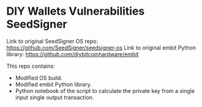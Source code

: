 # DIY Wallets Vulnerabilities SeedSigner
Link to original SeedSigner OS repo: https://github.com/SeedSigner/seedsigner-os
Link to original embit Python library: https://github.com/diybitcoinhardware/embit

This repo contains:

* Modified OS build.
* Modified embit Python library.
* Python notebook of the script to calculate the private key from a single input single output transaction.

